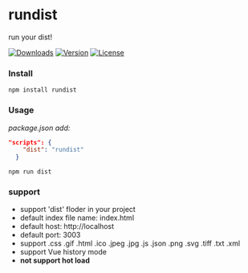 # rundist
run your dist!

<a href="https://npmcharts.com/compare/rundist?minimal=true"><img src="https://img.shields.io/npm/dm/rundist.svg" alt="Downloads"></a>
<a href="https://www.npmjs.com/package/rundist"><img src="https://img.shields.io/npm/v/rundist.svg" alt="Version"></a>
<a href="https://www.npmjs.com/package/rundist"><img src="https://img.shields.io/npm/l/rundist.svg" alt="License"></a>

### Install

```
npm install rundist
```

### Usage

*package.json add:*

```json
"scripts": {
    "dist": "rundist"
  }
```

```
npm run dist
```

### support

- support 'dist' floder in your project
- default index file name: index.html
- default host: http://localhost
- default port: 3003
- support .css .gif .html .ico .jpeg .jpg .js .json .png .svg .tiff .txt .xml
- support Vue history mode
- **not support hot load**
